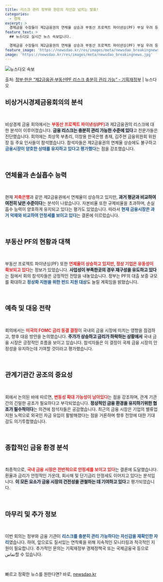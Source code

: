 ```yaml
---
title: 리스크 관리 정부와 한은의 자신감 넘치는 발표!
categories:
  - 경제
excerpt: >
  경제금융 수장들이 제2금융권의 연체율 상승과 부동산 프로젝트 파이낸싱(PF) 부실 우려 등 잠재 리스크에 대…
feature_text: >
  ## 뉴스다오 실시간 뉴스 속보입니다.

  경제금융 수장들이 제2금융권의 연체율 상승과 부동산 프로젝트 파이낸싱(PF) 부실 우려 등 잠재 리스크에 대…
feature_image: 'https://newsdao.kr/res/images/meta/newsdao_breakingnews.jpg'
image: 'https://newsdao.kr/res/images/meta/newsdao_breakingnews.jpg'
---
```


![뉴스다오 속보](https://newsdao.kr/res/images/meta/newsdao_breakingnews.jpg)

<p>출처: <a href="https://newsdao.kr/3392" rel="dofollow">정부·한은 “제2금융권·부동산PF 리스크 충분히 관리 가능” - 기획재정부</a> | 뉴스다오</p>

<h2 data-ke-size="size26">비상거시경제금융회의의 분석</h2>

<p data-ke-size="size16">&nbsp;</p>

비상경제 금융 회의에서는 <b><span style="color: #ee2323;">부동산 프로젝트 파이낸싱(PF)</span></b>과 제2금융권의 리스크에 대한 분석이 이루어졌습니다. <b><span style="background-color: #21538527;">금융 리스크는 충분히 관리 가능한 수준에 있다</span></b>고 전문가들은 진단했습니다. 회의에는 최상목 부총리, 이창용 한국은행 총재, 김주현 금융위원회 위원장 등 주요 인사들이 참석했습니다. 참석자들은 제2금융권의 연체율 상승에도 불구하고 <b><span style="color: #1a5490;">금융시장이 양호한 상태를 유지하고 있다고 평가했다</span></b>는 점을 강조했습니다.

<p data-ke-size="size16">&nbsp;</p>

<h2 data-ke-size="size26">연체율과 손실흡수 능력</h2>

<p data-ke-size="size16">&nbsp;</p>

현재 <b><span style="color: #ee2323;">저축은행</span></b>과 같은 제2금융권에서 연체율이 상승하고 있지만, <b><span style="background-color: #21538527;">과거 평균과 비교하여 여전히 낮은 수준이다</span></b>는 분석이 나왔습니다. 자본비율 또한 규제비율을 초과하며, 손실흡수 능력이 양호하게 유지되고 있다는 평가도 있었습니다. 따라서 <b><span style="color: #1a5490;">현재 금융시장은 과거 악재와 비교하여 안정세를 보이고 있다</span></b>는 결론에 이르렀습니다.

<p data-ke-size="size16">&nbsp;</p>

<h2 data-ke-size="size26">부동산 PF의 현황과 대책</h2>

<p data-ke-size="size16">&nbsp;</p>

부동산 프로젝트 파이낸싱(PF) 또한 <b><span style="color: #ee2323;">연체율이 상승하고 있지만, 정상 기업은 유동성이 확보되고 있다</span></b>는 정보가 있었습니다. <b><span style="background-color: #21538527;">사업성이 부족한곳의 경우 재구성을 유도하고 있다</span></b>는 점에서 회의 참석자들은 긍정적인 전망을 내놓았습니다. 정부는 PF의 대출 보증 규모를 확대하고 <b><span style="color: #1a5490;">정상화 지원을 위한 펀드 지원 대상</span></b>도 늘릴 계획임을 밝혔습니다.

<p data-ke-size="size16">&nbsp;</p>

<h2 data-ke-size="size26">예측 및 대응 전략</h2>

<p data-ke-size="size16">&nbsp;</p>

회의에서는 <b><span style="color: #ee2323;">미국의 FOMC 금리 동결 결정</span></b>이 국내외 금융 시장에 미치는 영향을 점검하고, 향후 대응 방안을 논의했습니다. <b><span style="background-color: #21538527;">주가가 상승하고 금리가 하락하는 상황에서</span></b> 국내 금융 시장은 긍정적인 흐름을 보이고 있습니다. 참석자들은 이 결정이 국제 금융 시장의 안정성을 유지하는데 기여할 것이라고 평가했습니다.

<p data-ke-size="size16">&nbsp;</p>

<h2 data-ke-size="size26">관계기관간 공조의 중요성</h2>

<p data-ke-size="size16">&nbsp;</p>

회에서 논의된 바에 따르면, <b><span style="color: #ee2323;">변동성 확대 가능성이 남아있다</span></b>는 점을 강조하며, 관계 기관 간의 긴밀한 공조가 필요하다고 부각되었습니다. <b><span style="background-color: #21538527;">정상적인 금융 환경을 유지하기위한 협조가 필수적이다</span></b>는 의견에 참석자들은 공감했습니다. 최근의 금융 시장은 기업의 밸류업 지원 노력으로 외국인 자금 유입이 활발해졌다는 점을 거론하며 향후 전망에 대한 기대감도 의기투합했습니다.

<p data-ke-size="size16">&nbsp;</p>

<h2 data-ke-size="size26">종합적인 금융 환경 분석</h2>

<p data-ke-size="size16">&nbsp;</p>

최종적으로, <b><span style="color: #ee2323;">국내 금융 시장은 전반적으로 안정세를 보이고 있다</span></b>는 결론에 도달했습니다. 환율과 금리가 안정적인 가운데, 회사채 및 단기금리 안정세도 이어지고 있다는 분석입니다. <b><span style="background-color: #21538527;">이 모든 요소가 금융 시장의 건전성을 관철하는 데 기여하고 있다</span></b>고 평가되었습니다.

<p data-ke-size="size16">&nbsp;</p>

<h2 data-ke-size="size26">마무리 및 추가 정보</h2>

<p data-ke-size="size16">&nbsp;</p>

이번 회의는 정부와 금융 기관이 <b><span style="color: #1a5490;">리스크를 충분히 관리 가능하다는 자신감을 재확인한 자리</span></b>였습니다. 하여, 앞으로도 질서있는 연착륙을 위해 지속적인 모니터링과 적극적인 지원이 필요합니다. 추가적인 문의는 기획재정부 경제정책국 또는 국제금융국 등으로 تماس할 수 있습니다.

<p data-ke-size="size16">&nbsp;</p> 

빠르고 정확한 뉴스를 원한다면? 바로, <a href="https://newsdao.kr" rel="dofollow">newsdao.kr</a>


